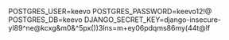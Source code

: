 POSTGRES_USER=keevo
POSTGRES_PASSWORD=keevo12!@
POSTGRES_DB=keevo
DJANGO_SECRET_KEY=django-insecure-yl89^ne@kcxg&m0&^5px())3lns=m+ey06pdqms86my(44t@lf